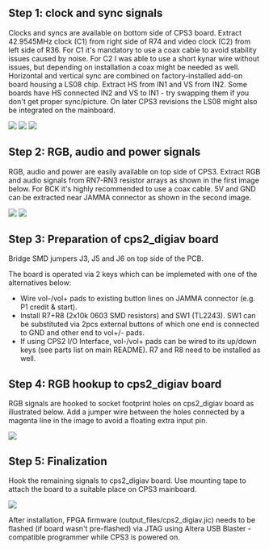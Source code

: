 Step 1: clock and sync signals
--------------------------
Clocks and syncs are available on bottom side of CPS3 board. Extract 42.9545MHz clock (C1) from right side of R74 and video clock (C2) from left side of R36. For C1 it's mandatory to use a coax cable to avoid stability issues caused by noise. For C2 I was able to use a short kynar wire without issues, but depending on installation a coax might be needed as well. Horizontal and vertical sync are combined on factory-installed add-on board housing a LS08 chip. Extract HS from IN1 and VS from IN2. Some boards have HS connected IN2 and VS to IN1 - try swapping them if you don't get proper sync/picture. On later CPS3 revisions the LS08 might also be integrated on the mainboard.

![](install-1.jpg) ![](install-2.jpg) ![](install-3.jpg)


Step 2: RGB, audio and power signals
--------------------------

RGB, audio and power are easily available on top side of CPS3. Extract RGB and audio signals from RN7-RN3 resistor arrays as shown in the first image below. For BCK it's highly recommended to use a coax cable. 5V and GND can be extracted near JAMMA connector as shown in the second image.

![](install-4.jpg) ![](install-5.jpg)


Step 3: Preparation of cps2_digiav board
--------------------------

Bridge SMD jumpers J3, J5 and J6 on top side of the PCB.

The board is operated via 2 keys which can be implemeted with one of the alternatives below:
* Wire vol-/vol+ pads to existing button lines on JAMMA connector (e.g. P1 credit & start).
* Install R7+R8 (2x10k 0603 SMD resistors) and SW1 (TL2243). SW1 can be substituted via 2pcs external buttons of which one end is connected to GND and other end to vol+/- pads.
* If using CPS2 I/O Interface, vol-/vol+ pads can be wired to its up/down keys (see parts list on main README). R7 and R8 need to be installed as well.


Step 4: RGB hookup to cps2_digiav board
--------------------------

RGB signals are hooked to socket footprint holes on cps2_digiav board as illustrated below. Add a jumper wire between the holes connected by a magenta line in the image to avoid a floating extra input pin.

![](install-6.jpg)


Step 5: Finalization
--------------------------

Hook the remaining signals to cps2_digiav board. Use mounting tape to attach the board to a suitable place on CPS3 mainboard.

![](install-7.jpg)

After installation, FPGA firmware (output_files/cps2_digiav.jic) needs to be flashed (if board wasn't pre-flashed) via JTAG using Altera USB Blaster -compatible programmer while CPS3 is powered on.

